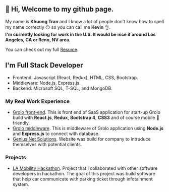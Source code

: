 ## :wave: Hi, Welcome to my github page. 
My name is **Khuong Tran** and I know a lot of people don't know how to spell my name correctly :pensive: so you can call me **Kevin** :ok_hand:.\
**I'm currently looking for work in the U.S. It would be nice if around Los Angeles, CA or Reno, NV area.**

You can check out my full [Resume](https://github.com/khuongtran19/khuongtran19/blob/master/Resume.docx).
## I'm Full Stack Developer
- Frontend: Javascript (React, Redux), HTML, CSS, Bootstrap.
- Middleware: Node.js, Express.js.
- Backend: Microsoft SQL, T-SQL, and MongoDB.

### My Real Work Experience
- [Grolo front-end](https://github.com/khuongtran19/Grolo-front-end-ReactJs). This is front end of SaaS application for start-up Grolo build with **React.js**, **Redux**, **Bootstrap 4**, **CSS3** and of course mobile :iphone: friendly.
- [Grolo middleware](https://github.com/khuongtran19/Grolo-back-end-nodejs). This is middleware of Grolo application using **Node.js** and **Express.js** to connect with database.
- [Genius Net Solutions](https://genius-net-solutions.herokuapp.com/). Website was build for company to intruduce themselves with potential clients.

### Projects
- [LA Mobility Hackathon](https://github.com/khuongtran19/LA_AutoMobility). Project that I collaborated with other software developers in hackathon. The goal of this project was build software that help car communicate with parking ticket through infotainment system.